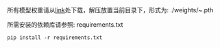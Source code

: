 所有模型权重请从[link](https://drive.google.com/drive/folders/1gTF33rUtzQT6LJ180qXjSDbcXe0Upy4d?usp=sharing)处下载，解压放置当前目录下，形式为: ./weights/~.pth

所需安装的依赖库请参照: requirements.txt 

```
pip install -r requirements.txt
```

